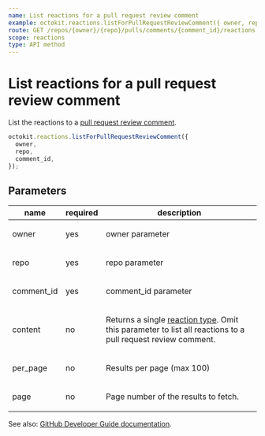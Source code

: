 ```yaml
---
name: List reactions for a pull request review comment
example: octokit.reactions.listForPullRequestReviewComment({ owner, repo, comment_id })
route: GET /repos/{owner}/{repo}/pulls/comments/{comment_id}/reactions
scope: reactions
type: API method
---
```


# List reactions for a pull request review comment

List the reactions to a [pull request review comment](https://developer.github.com/v3/pulls/comments/).

```js
octokit.reactions.listForPullRequestReviewComment({
  owner,
  repo,
  comment_id,
});
```

## Parameters

<table>
  <thead>
    <tr>
      <th>name</th>
      <th>required</th>
      <th>description</th>
    </tr>
  </thead>
  <tbody>
    <tr><td>owner</td><td>yes</td><td>

owner parameter

</td></tr>
<tr><td>repo</td><td>yes</td><td>

repo parameter

</td></tr>
<tr><td>comment_id</td><td>yes</td><td>

comment_id parameter

</td></tr>
<tr><td>content</td><td>no</td><td>

Returns a single [reaction type](https://developer.github.com/v3/reactions/#reaction-types). Omit this parameter to list all reactions to a pull request review comment.

</td></tr>
<tr><td>per_page</td><td>no</td><td>

Results per page (max 100)

</td></tr>
<tr><td>page</td><td>no</td><td>

Page number of the results to fetch.

</td></tr>
  </tbody>
</table>

See also: [GitHub Developer Guide documentation](https://developer.github.com/v3/reactions/#list-reactions-for-a-pull-request-review-comment).
